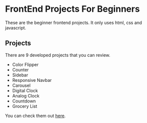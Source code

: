 # FrontEnd Projects For Beginners

These are the beginner frontend projects. 
It only uses html, css and javascript. 

## Projects

There are 9 developed projects that you can review.
  - Color Flipper
  - Counter
  - Sidebar
  - Responsive Navbar
  - Carousel
  - Digital Clock
  - Analog Clock
  - Countdown
  - Grocery List

You can check them out [here](https://manish021124.github.io/frontend_projects/).
